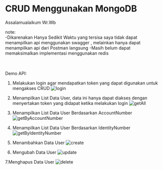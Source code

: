 # CRUD Menggunakan MongoDB
Assalamualaikum Wr.Wb

note:<br/>
-Dikarenakan Hanya Sedikit Waktu yang tersisa saya tidak dapat menampilkan api menggunakan swagger , melainkan hanya dapat menampilkan api dari Postman langsung
-Masih belum dapat memaksimalkan implementasi menggunakan redis 
<br/>
<br/>
<br/>

Demo API:
1. Melakukan login agar mendapatkan token yang dapat digunakan untuk mengakses CRUD
![login](https://user-images.githubusercontent.com/48077214/110574004-23cd0d00-8111-11eb-8295-7995b0e00fcb.PNG)

2. Menampilkan List Data User, data ini hanya dapat diakses dengan menyertakan token yang didapat ketika melakukan login 
![getAll](https://user-images.githubusercontent.com/48077214/110574088-495a1680-8111-11eb-97d1-62a3ee610959.PNG)

3. Menampilkan List Data User Berdasarkan AccountNumber
![getByAccountNumber](https://user-images.githubusercontent.com/48077214/110574186-83c3b380-8111-11eb-86e5-39a679f03cbd.PNG)

4. Menampilkan List Data User Berdasarkan IdentityNumber
![getByIdentityNumber](https://user-images.githubusercontent.com/48077214/110574239-9ccc6480-8111-11eb-8a22-4079c055fd39.PNG)

5. Menambahkan Data User
![create](https://user-images.githubusercontent.com/48077214/110574320-c2f20480-8111-11eb-8c91-bbee52d2e4ac.PNG)

6. Mengubah Data User
![update](https://user-images.githubusercontent.com/48077214/110574357-d2714d80-8111-11eb-9134-dc4c6c41fa1a.PNG)

7.Menghapus Data User
![delete](https://user-images.githubusercontent.com/48077214/110574454-fb91de00-8111-11eb-9e8a-1cdfe329820f.PNG)

